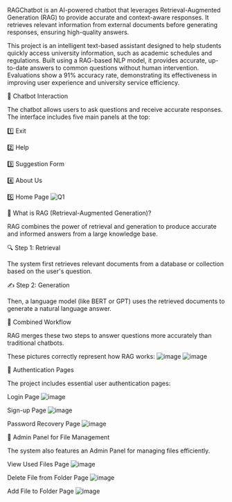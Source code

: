
RAGChatbot is an AI-powered chatbot that leverages Retrieval-Augmented Generation (RAG) to provide accurate and context-aware responses. It retrieves relevant information from external documents before generating responses, ensuring high-quality answers.

This project is an intelligent text-based assistant designed to help students quickly access university information, such as academic schedules and regulations. Built using a RAG-based NLP model, it provides accurate, up-to-date answers to common questions without human intervention. Evaluations show a 91% accuracy rate, demonstrating its effectiveness in improving user experience and university service efficiency.

💬 Chatbot Interaction

The chatbot allows users to ask questions and receive accurate responses. The interface includes five main panels at the top:

1️⃣ Exit 

2️⃣ Help 

3️⃣ Suggestion Form 

4️⃣ About Us 

5️⃣ Home Page 
![Q1](https://github.com/user-attachments/assets/3cda8ced-51de-4169-aff1-e4fdfff9520d)


🧠 What is RAG (Retrieval-Augmented Generation)?


RAG combines the power of retrieval and generation to produce accurate and informed answers from a large knowledge base.


🔍 Step 1: Retrieval


The system first retrieves relevant documents from a database or collection based on the user's question.


✍️ Step 2: Generation


Then, a language model (like BERT or GPT) uses the retrieved documents to generate a natural language answer.


🔄 Combined Workflow


RAG merges these two steps to answer questions more accurately than traditional chatbots.

These pictures correctly represent how RAG works:
![image](https://github.com/user-attachments/assets/e5e4fd29-5f61-4262-87d5-1e8bef03e55a)
![image](https://github.com/user-attachments/assets/9891af42-b97c-4a20-8846-d62acc943248)

🔐 Authentication Pages

The project includes essential user authentication pages:

Login Page 
![image](https://github.com/user-attachments/assets/7dc5dc31-4dc5-4256-a841-982cb968ac11)


Sign-up Page 
![image](https://github.com/user-attachments/assets/54859d23-dddb-44cc-895a-9a0c543a8ce5)


Password Recovery Page 
![image](https://github.com/user-attachments/assets/aeba554e-576d-4e93-a492-33e96b164af0)

📂 Admin Panel for File Management


The system also features an Admin Panel for managing files efficiently.

View Used Files Page
![image](https://github.com/user-attachments/assets/5cebb0ff-c2e7-4c0c-8715-c439320128c5)


Delete File from Folder Page
![image](https://github.com/user-attachments/assets/fd8d8851-0934-4205-95a1-03cb0309b82e)

Add File to Folder Page
![image](https://github.com/user-attachments/assets/d1a75332-155e-41ed-9262-8501f6cabc1f)


